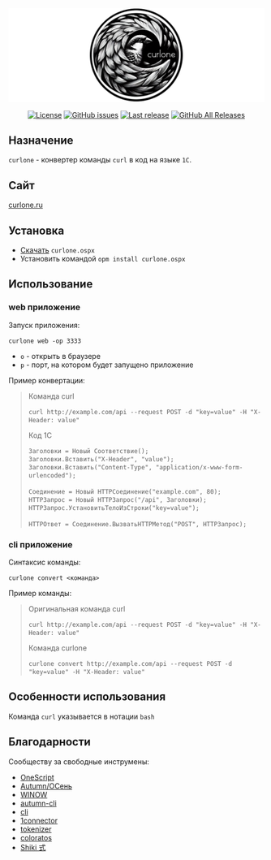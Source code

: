 ![](img/curlone-logo-horizontal.png)

<p align="center">
<a href="https://github.com/alei1180/curlone/blob/master/LICENSE"><img alt="License" src="https://img.shields.io/github/license/alei1180/curlone?style=badge"></a>
<a href="https://github.com/alei1180/curlone/issues"><img alt="GitHub issues" src="https://img.shields.io/github/issues-raw/alei1180/curlone?style=badge"></a>
<a href="https://github.com/alei1180/curlone/releases/latest"><img alt="Last release" src="https://img.shields.io/github/v/release/alei1180/curlone?include_prereleases&label=last%20release&style=badge"></a>
<a href="https://github.com/alei1180/curlone/releases"><img alt="GitHub All Releases" src="https://img.shields.io/github/downloads/alei1180/curlone/total?style=flat-square"></a>
</p>

## Назначение

`curlone` - конвертер команды `curl` в код на языке `1С`.

## Сайт

[curlone.ru](http://curlone.ru/)

## Установка

* [Скачать](https://github.com/alei1180/curlone/releases/latest) `curlone.ospx`
* Установить командой `opm install curlone.ospx`

## Использование

### web приложение

Запуск приложения:

```shell
curlone web -op 3333
```

* `o` - открыть в браузере
* `p` - порт, на котором будет запущено приложение

Пример конвертации:

>Команда curl
>
>```shell
>curl http://example.com/api --request POST -d "key=value" -H "X-Header: value"
>```
>
>Код 1C
>
>```bsl
>Заголовки = Новый Соответствие();
>Заголовки.Вставить("X-Header", "value");
>Заголовки.Вставить("Content-Type", "application/x-www-form-urlencoded");
>
>Соединение = Новый HTTPСоединение("example.com", 80);
>HTTPЗапрос = Новый HTTPЗапрос("/api", Заголовки);
>HTTPЗапрос.УстановитьТелоИзСтроки("key=value");
>
>HTTPОтвет = Соединение.ВызватьHTTPМетод("POST", HTTPЗапрос);
>```

### cli приложение

Синтаксис команды:

```shell
curlone convert <команда> 
```

Пример команды:

>Оригинальная команда curl
>
>```shell
>curl http://example.com/api --request POST -d "key=value" -H "X-Header: value"
>```
>
>Команда curlone
>
>```shell
>curlone convert http://example.com/api --request POST -d "key=value" -H "X-Header: value"
>```

## Особенности использования

Команда `curl` указывается в нотации `bash`

## Благодарности

Сообществу за свободные инструмены:

* [OneScript](https://github.com/EvilBeaver/OneScript)
* [Autumn/ОСень](https://github.com/autumn-library/autumn)
* [WINOW](https://github.com/autumn-library/winow)
* [autumn-cli](https://github.com/autumn-library/autumn-cli)
* [cli](https://github.com/oscript-library/cli)
* [1connector](https://github.com/vbondarevsky/1connector)
* [tokenizer](https://github.com/Nivanchenko/tokenizer)
* [coloratos](https://github.com/240596448/coloratos)
* [Shiki 式](https://github.com/shikijs/shiki)
